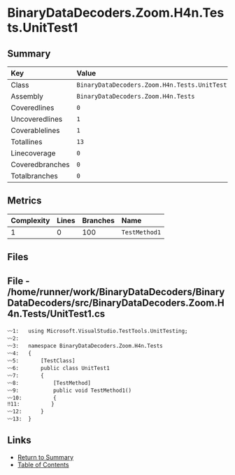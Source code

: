 ﻿# BinaryDataDecoders.Zoom.H4n.Tests.UnitTest1

## Summary

| Key             | Value                                         |
| :-------------- | :-------------------------------------------- |
| Class           | `BinaryDataDecoders.Zoom.H4n.Tests.UnitTest1` |
| Assembly        | `BinaryDataDecoders.Zoom.H4n.Tests`           |
| Coveredlines    | `0`                                           |
| Uncoveredlines  | `1`                                           |
| Coverablelines  | `1`                                           |
| Totallines      | `13`                                          |
| Linecoverage    | `0`                                           |
| Coveredbranches | `0`                                           |
| Totalbranches   | `0`                                           |

## Metrics

| Complexity | Lines | Branches | Name          |
| :--------- | :---- | :------- | :------------ |
| 1          | 0     | 100      | `TestMethod1` |

## Files

## File - /home/runner/work/BinaryDataDecoders/BinaryDataDecoders/src/BinaryDataDecoders.Zoom.H4n.Tests/UnitTest1.cs

```CSharp
〰1:   using Microsoft.VisualStudio.TestTools.UnitTesting;
〰2:   
〰3:   namespace BinaryDataDecoders.Zoom.H4n.Tests
〰4:   {
〰5:       [TestClass]
〰6:       public class UnitTest1
〰7:       {
〰8:           [TestMethod]
〰9:           public void TestMethod1()
〰10:          {
‼11:          }
〰12:      }
〰13:  }
```

## Links

* [Return to Summary](Summary.md)
* [Table of Contents](../TOC.md)

